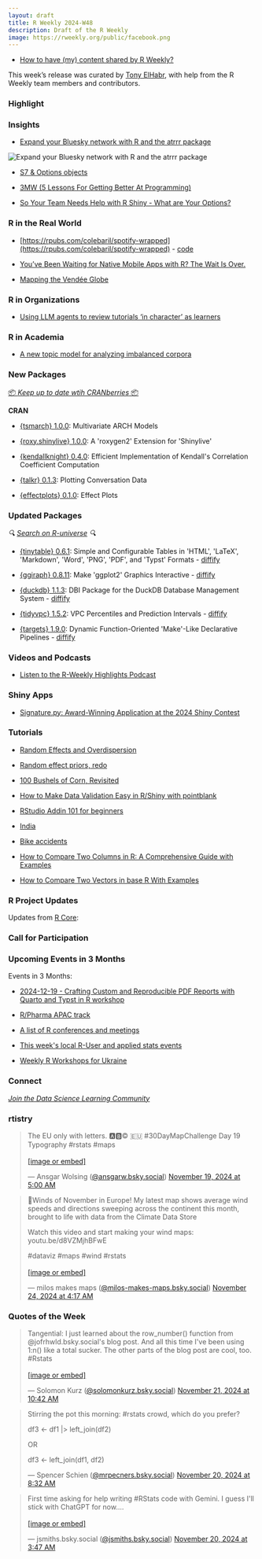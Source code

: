 ```yaml
---
layout: draft
title: R Weekly 2024-W48
description: Draft of the R Weekly
image: https://rweekly.org/public/facebook.png
---
```



+ [How to have (my) content shared by R Weekly?](https://github.com/rweekly/rweekly.org#how-to-have-my-content-shared-by-r-weekly)

This week’s release was curated by [Tony ElHabr](https://tonyelhabr.rbind.io/), with help from the R Weekly team members and contributors.


### Highlight



### Insights

+ [Expand your Bluesky network with R and the atrrr package](https://blog.stephenturner.us/p/expand-your-bluesky-network-with-r)

![Expand your Bluesky network with R and the atrrr package](https://github.com/user-attachments/assets/66480b28-addf-4487-9586-dabd5eab0230)

+ [S7 & Options objects](https://josiahparry.com/posts/2024-11-21-s7-options-objects)

+ [3MW (5 Lessons For Getting Better At Programming)](https://3mw.albert-rapp.de/p/5-lessons-for-getting-better-at-programming)

+ [So Your Team Needs Help with R Shiny - What are Your Options?](https://www.appsilon.com/post/help-with-shiny)

### R in the Real World

+ [https://rpubs.com/colebaril/spotify-wrapped](https://rpubs.com/colebaril/spotify-wrapped) - [code](https://github.com/colebaril/dataviz/blob/main/spotify-wrapped/Spotify_2024.Rmd)

+ [You’ve Been Waiting for Native Mobile Apps with R? The Wait Is Over.](https://rtask.thinkr.fr/youve-been-waiting-for-native-mobile-apps-with-r-the-wait-is-over/)

+ [Mapping the Vendée Globe](https://jonathankitt.netlify.app/posts/2024-11-20-vendee-globe/)

### R in Organizations

+ [Using LLM agents to review tutorials ‘in character’ as learners](https://epiverse-trace.github.io/posts/ai-learner-review/)

### R in Academia

+ [A new topic model for analyzing imbalanced corpora](https://blog.koheiw.net/?p=2233)

### New Packages

<!-- <p class="added-hostname"><a href="https://rweekly.org/live" target="_blank" class="externalLink">📦 <i>Go Live for More New Pkgs</i> 📦</a></p> -->
<p class="added-hostname"><a href="https://dirk.eddelbuettel.com/cranberries/cran/new/" target="_blank" class="externalLink">📦 <i>Keep up to date wtih CRANberries</i> 📦</a></p>

**CRAN**

+ [{tsmarch} 1.0.0](https://cran.r-project.org/package=tsmarch): Multivariate ARCH Models

+ [{roxy.shinylive} 1.0.0](https://cran.r-project.org/package=roxy.shinylive): A 'roxygen2' Extension for 'Shinylive'

+ [{kendallknight} 0.4.0](https://cran.r-project.org/package=kendallknight): Efficient Implementation of Kendall's Correlation Coefficient Computation

+ [{talkr} 0.1.3](https://cran.r-project.org/package=talkr): Plotting Conversation Data

+ [{effectplots} 0.1.0](https://cran.r-project.org/package=effectplots): Effect Plots

### Updated Packages

<i>🔍 [Search on R-universe](https://r-universe.dev/search/) 🔍</i>

+ [{tinytable} 0.6.1](https://cran.r-project.org/package=tinytable): Simple and Configurable Tables in 'HTML', 'LaTeX', 'Markdown', 'Word', 'PNG', 'PDF', and 'Typst' Formats - [diffify](https://diffify.com/R/tinytable)

+ [{ggiraph} 0.8.11](https://cran.r-project.org/package=ggiraph): Make 'ggplot2' Graphics Interactive - [diffify](https://diffify.com/R/ggiraph)

+ [{duckdb} 1.1.3](https://cran.r-project.org/package=duckdb): DBI Package for the DuckDB Database Management System - [diffify](https://diffify.com/R/duckdb)

+ [{tidyvpc} 1.5.2](https://cran.r-project.org/package=tidyvpc): VPC Percentiles and Prediction Intervals - [diffify](https://diffify.com/R/tidyvpc)

+ [{targets} 1.9.0](https://cran.r-project.org/package=targets): Dynamic Function-Oriented 'Make'-Like Declarative Pipelines - [diffify](https://diffify.com/R/targets)

### Videos and Podcasts

+ [Listen to the R-Weekly Highlights Podcast](https://serve.podhome.fm/r-weekly-highlights)


### Shiny Apps

+ [Signature.py: Award-Winning Application at the 2024 Shiny Contest](https://rtask.thinkr.fr/signature-py-award-winning-application-at-the-2024-shiny-contest/)


### Tutorials

+ [Random Effects and Overdispersion](https://jofrhwld.github.io/blog/posts/2024/11/2024-11-20_poisson-ranef/)

+ [Random effect priors, redo](https://jofrhwld.github.io/blog/posts/2024/11/2024-11-19_logit-priors-again/)

+ [100 Bushels of Corn, Revisited](https://rworks.dev/posts/100Bushels-Revisited/)

+ [How to Make Data Validation Easy in R/Shiny with pointblank](https://www.appsilon.com/post/data-validation-with-pointblank)

+ [RStudio Addin 101 for beginners](https://jhk0530.medium.com/rstudio-addin-101-ed0e67503b57)

+ [India](https://r.iresmi.net/posts/2024/india/)

+ [Bike accidents](https://r.iresmi.net/posts/2024/accident/)

+ [How to Compare Two Columns in R: A Comprehensive Guide with Examples](https://www.spsanderson.com/steveondata/posts/2024-11-21/)

+ [How to Compare Two Vectors in base R With Examples](https://www.spsanderson.com/steveondata/posts/2024-11-18/)

<!--<div class="post-more-begin></div><div class="post-more-end"></div>-->

### R Project Updates

Updates from [R Core](http://developer.r-project.org/blosxom.cgi/R-devel/NEWS):

### Call for Participation

### Upcoming Events in 3 Months

Events in 3 Months:

+ [2024-12-19 - Crafting Custom and Reproducible PDF Reports with Quarto and Typst in R workshop](https://r-posts.com/crafting-custom-and-reproducible-pdf-reports-with-quarto-and-typst-in-r-workshop/)

+ [R/Pharma APAC track](https://rinpharma.com/post/2024-07-17-apac-track/)

+ [A list of R conferences and meetings](https://jumpingrivers.github.io/meetingsR/events.html)

+ [This week's local R-User and applied stats events](https://community.rstudio.com/c/irl)

+ [Weekly R Workshops for Ukraine](https://sites.google.com/view/dariia-mykhailyshyna/main/r-workshops-for-ukraine)

### Connect

<i>[Join the Data Science Learning Community](https://DSLC.io/)</i>

### rtistry

<blockquote class="bluesky-embed" data-bluesky-uri="at://did:plc:bjm7fq6jgotowpim5ggfbzw6/app.bsky.feed.post/3lbcbrluvrc2b" data-bluesky-cid="bafyreigpfavjqzwhmnf4mwekxdkksh3tgex7mbauatumcgu4nflbbdqyze"><p lang="en">The EU only with letters. 🅰️🅱️©️ 🇪🇺
#30DayMapChallenge Day 19 Typography #rstats #maps<br><br><a href="https://bsky.app/profile/did:plc:bjm7fq6jgotowpim5ggfbzw6/post/3lbcbrluvrc2b?ref_src=embed">[image or embed]</a></p>&mdash; Ansgar Wolsing (<a href="https://bsky.app/profile/did:plc:bjm7fq6jgotowpim5ggfbzw6?ref_src=embed">@ansgarw.bsky.social</a>) <a href="https://bsky.app/profile/did:plc:bjm7fq6jgotowpim5ggfbzw6/post/3lbcbrluvrc2b?ref_src=embed">November 19, 2024 at 5:00 AM</a></blockquote><script async src="https://embed.bsky.app/static/embed.js" charset="utf-8"></script>

<blockquote class="bluesky-embed" data-bluesky-uri="at://did:plc:sybrdz7aogvs66qwh374ke26/app.bsky.feed.post/3lborpd6pok2e" data-bluesky-cid="bafyreib6rlh27uyq7cz75xubqcffe2ubfhp3m5dsusks34f6c5zytdwx54"><p lang="en">💨Winds of November in Europe! My latest map shows average wind speeds and directions sweeping across the continent this month, brought to life with data from the Climate Data Store

Watch this video and start making your wind maps:
youtu.be/d8VZMjhBFwE

#dataviz #maps #wind #rstats<br><br><a href="https://bsky.app/profile/did:plc:sybrdz7aogvs66qwh374ke26/post/3lborpd6pok2e?ref_src=embed">[image or embed]</a></p>&mdash; milos makes maps (<a href="https://bsky.app/profile/did:plc:sybrdz7aogvs66qwh374ke26?ref_src=embed">@milos-makes-maps.bsky.social</a>) <a href="https://bsky.app/profile/did:plc:sybrdz7aogvs66qwh374ke26/post/3lborpd6pok2e?ref_src=embed">November 24, 2024 at 4:17 AM</a></blockquote><script async src="https://embed.bsky.app/static/embed.js" charset="utf-8"></script>

### Quotes of the Week

<blockquote class="bluesky-embed" data-bluesky-uri="at://did:plc:vvh2bpvv5h5hmruh36seh7i4/app.bsky.feed.post/3lbhvum4ywk2q" data-bluesky-cid="bafyreidqjem57epdtm4rpjp3lgflbuvjhkpg5bpti2y3mi6vxzu6s52mti"><p lang="en">Tangential: I just learned about the row_number() function from @jofrhwld.bsky.social‬&#x27;s blog post. And all this time I&#x27;ve been using 1:n() like a total sucker. The other parts of the blog post are cool, too. #Rstats<br><br><a href="https://bsky.app/profile/did:plc:vvh2bpvv5h5hmruh36seh7i4/post/3lbhvum4ywk2q?ref_src=embed">[image or embed]</a></p>&mdash; Solomon Kurz (<a href="https://bsky.app/profile/did:plc:vvh2bpvv5h5hmruh36seh7i4?ref_src=embed">@solomonkurz.bsky.social</a>) <a href="https://bsky.app/profile/did:plc:vvh2bpvv5h5hmruh36seh7i4/post/3lbhvum4ywk2q?ref_src=embed">November 21, 2024 at 10:42 AM</a></blockquote><script async src="https://embed.bsky.app/static/embed.js" charset="utf-8"></script>

<blockquote class="bluesky-embed" data-bluesky-uri="at://did:plc:dq6h2h2u26c5s4ctfufl7tkh/app.bsky.feed.post/3lbf64oeus226" data-bluesky-cid="bafyreiapfdetqdpxqymnc4bsvhgdz7rhj43eu7d64mcstyg6loeom3qc74"><p lang="en">Stirring the pot this morning: #rstats crowd, which do you prefer?

df3 &lt;- df1 |&gt;
  left_join(df2)

OR

df3 &lt;- left_join(df1, df2)</p>&mdash; Spencer Schien (<a href="https://bsky.app/profile/did:plc:dq6h2h2u26c5s4ctfufl7tkh?ref_src=embed">@mrpecners.bsky.social</a>) <a href="https://bsky.app/profile/did:plc:dq6h2h2u26c5s4ctfufl7tkh/post/3lbf64oeus226?ref_src=embed">November 20, 2024 at 8:32 AM</a></blockquote><script async src="https://embed.bsky.app/static/embed.js" charset="utf-8"></script>

<blockquote class="bluesky-embed" data-bluesky-uri="at://did:plc:sltw5brzscj2jnhx4urtqtso/app.bsky.feed.post/3lbeo6ngme22j" data-bluesky-cid="bafyreicjemwp4rhbaf7fbfgpqidqrq2el2pslxqzhpxsbolc5ygrcos6uu"><p lang="en">First time asking for help writing #RStats code with Gemini. I guess I&#x27;ll stick with ChatGPT for now....<br><br><a href="https://bsky.app/profile/did:plc:sltw5brzscj2jnhx4urtqtso/post/3lbeo6ngme22j?ref_src=embed">[image or embed]</a></p>&mdash; jsmiths.bsky.social (<a href="https://bsky.app/profile/did:plc:sltw5brzscj2jnhx4urtqtso?ref_src=embed">@jsmiths.bsky.social</a>) <a href="https://bsky.app/profile/did:plc:sltw5brzscj2jnhx4urtqtso/post/3lbeo6ngme22j?ref_src=embed">November 20, 2024 at 3:47 AM</a></blockquote><script async src="https://embed.bsky.app/static/embed.js" charset="utf-8"></script>

